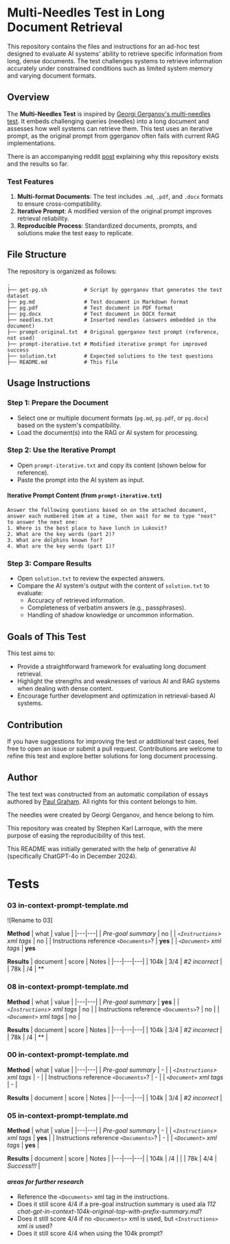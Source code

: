 # Multi-Needles Test in Long Document Retrieval

This repository contains the files and instructions for an ad-hoc test designed to evaluate AI systems’ ability to retrieve specific information from long, dense documents. The test challenges systems to retrieve information accurately under constrained conditions such as limited system memory and varying document formats.

## Overview

The **Multi-Needles Test** is inspired by [Georgi Gerganov's multi-needles test](https://github.com/ggerganov/llama.cpp/pull/4815#issuecomment-1883289977). It embeds challenging queries (needles) into a long document and assesses how well systems can retrieve them. This test uses an iterative prompt, as the original prompt from ggerganov often fails with current RAG implementations.

There is an accompanying reddit [post](https://www.reddit.com/r/LocalLLaMA/comments/1hq36dn/practical_online_offline_rag_setups_for_long/) explaining why this repository exists and the results so far.

### Test Features
1. **Multi-format Documents**: The test includes `.md`, `.pdf`, and `.docx` formats to ensure cross-compatibility.
2. **Iterative Prompt**: A modified version of the original prompt improves retrieval reliability.
3. **Reproducible Process**: Standardized documents, prompts, and solutions make the test easy to replicate.

## File Structure

The repository is organized as follows:

```plaintext
.
├── get-pg.sh            # Script by ggerganov that generates the test dataset
├── pg.md                # Test document in Markdown format
├── pg.pdf               # Test document in PDF format
├── pg.docx              # Test document in DOCX format
├── needles.txt          # Inserted needles (answers embedded in the document)
├── prompt-original.txt  # Original ggerganov test prompt (reference, not used)
├── prompt-iterative.txt # Modified iterative prompt for improved success
├── solution.txt         # Expected solutions to the test questions
├── README.md            # This file
```

## Usage Instructions

### Step 1: Prepare the Document
- Select one or multiple document formats (`pg.md`, `pg.pdf`, or `pg.docx`) based on the system's compatibility.
- Load the document(s) into the RAG or AI system for processing.

### Step 2: Use the Iterative Prompt
- Open `prompt-iterative.txt` and copy its content (shown below for reference).
- Paste the prompt into the AI system as input.

#### Iterative Prompt Content (from `prompt-iterative.txt`)

```plaintext
Answer the following questions based on on the attached document, answer each numbered item at a time, then wait for me to type "next" to answer the next one:
1. Where is the best place to have lunch in Lukovit?
2. What are the key words (part 2)?
3. What are dolphins known for?
4. What are the key words (part 1)?
```

### Step 3: Compare Results
- Open `solution.txt` to review the expected answers.
- Compare the AI system's output with the content of `solution.txt` to evaluate:
  - Accuracy of retrieved information.
  - Completeness of verbatim answers (e.g., passphrases).
  - Handling of shadow knowledge or uncommon information.

## Goals of This Test

This test aims to:
- Provide a straightforward framework for evaluating long document retrieval.
- Highlight the strengths and weaknesses of various AI and RAG systems when dealing with dense content.
- Encourage further development and optimization in retrieval-based AI systems.

## Contribution

If you have suggestions for improving the test or additional test cases, feel free to open an issue or submit a pull request. Contributions are welcome to refine this test and explore better solutions for long document processing.

## Author

The test text was constructed from an automatic compilation of essays authored by [Paul Graham](https://www.paulgraham.com/). All rights for this content belongs to him.

The needles were created by Georgi Gerganov, and hence belong to him.

This repository was created by Stephen Karl Larroque, with the mere purpose of easing the reproducibility of this test.

This README was initially generated with the help of generative AI (specifically ChatGPT-4o in December 2024).

# Tests

### 03 in-context-prompt-template.md
![Rename to 03]

**Method**
| what | value |
|---|---|
| *Pre-goal summary* | no |
| *`<Instructions`> xml tags* | no |
| Instructions reference `<Documents>`? | **yes** |
| *`<Document>` xml tags* | **yes**

**Results**
| document | score | Notes |
|---|---|---|
| 104k | 3/4 | *#2 incorrect* |
| 78k | /4 | ** 
  
### 08 in-context-prompt-template.md

**Method**
| what | value |
|---|---|
| *Pre-goal summary* | **yes** |
| *`<Instructions`> xml tags* | no |
| Instructions reference `<Documents>`? | no |
| *`<Document>` xml tags* | no |

**Results**
| document | score | Notes |
|---|---|---|
| 104k | 3/4 | *#2 incorrect* |
| 78k | /4 | ** | 
  
### 00 in-context-prompt-template.md

**Method**
| what | value |
|---|---|
| *Pre-goal summary* | - |
| *`<Instructions`> xml tags* | - |
| Instructions reference `<Documents>`? | - |
| *`<Document>` xml tags* | - |

**Results**
| document | score | Notes |
|---|---|---|
| 104k | 3/4 | *#2 incorrect* |

### 05 in-context-prompt-template.md

**Method**
| what | value |
|---|---|
| *Pre-goal summary* | - |
| *`<Instructions`> xml tags* | **yes** |
| Instructions reference `<Documents>`? | - |
| *`<Document>` xml tags* | **yes** |

**Results**
| document | score | Notes |
|---|---|---|
| 104k | /4  | |
| 78k | 4/4 | *Success!!!*  | 

#### *areas for further research*
- Reference the `<Documents>` xml tag in the instructions.
- Does it still score 4/4 if a pre-goal instruction summary is used ala *112 chat-gpt-in-context-104k-original-top-with-prefix-summary.md*?
- Does it still score 4/4 if no `<Documents>` xml is used, but `<Instructions>` xml _is_ used?
- Does it still score 4/4 when using the 104k prompt?
